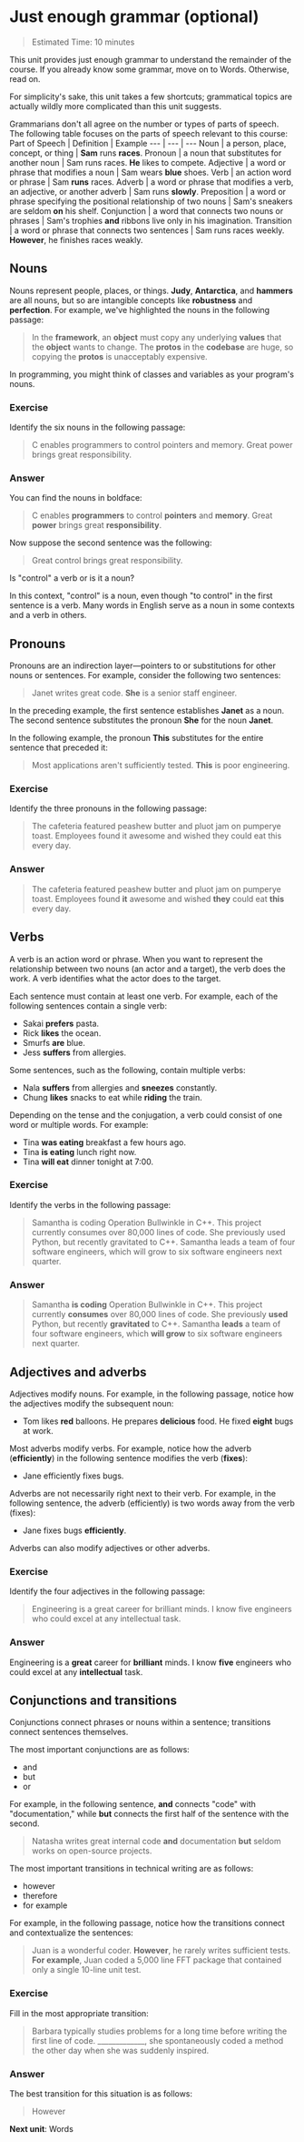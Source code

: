 <h1>Just enough grammar (optional)</h1>

>Estimated Time: 10 minutes

This unit provides just enough grammar to understand the remainder of the course. If you already know some grammar, move on to Words. Otherwise, read on.

For simplicity's sake, this unit takes a few shortcuts; grammatical topics are actually wildly more complicated than this unit suggests.

Grammarians don't all agree on the number or types of parts of speech. The following table focuses on the parts of speech relevant to this course:
Part of Speech | Definition | Example
--- | --- | ---
Noun | a person, place, concept, or thing | **Sam** runs **races**.
Pronoun | a noun that substitutes for another noun | Sam runs races. **He** likes to compete.
Adjective | a word or phrase that modifies a noun | Sam wears **blue** shoes.
Verb | an action word or phrase | Sam **runs** races.
Adverb | a word or phrase that modifies a verb, an adjective, or another adverb | Sam runs **slowly**.
Preposition | a word or phrase specifying the positional relationship of two nouns | Sam's sneakers are seldom **on** his shelf.
Conjunction | a word that connects two nouns or phrases | Sam's trophies **and** ribbons live only in his imagination.
Transition | a word or phrase that connects two sentences | Sam runs races weekly. **However**, he finishes races weakly.

<h2>Nouns</h2>

Nouns represent people, places, or things. **Judy**, **Antarctica**, and **hammers** are all nouns, but so are intangible concepts like **robustness** and **perfection**. For example, we've highlighted the nouns in the following passage:

>In the **framework**, an **object** must copy any underlying **values** that the **object** wants to change. The **protos** in the **codebase** are huge, so copying the **protos** is unacceptably expensive.

In programming, you might think of classes and variables as your program's nouns.

<h3>Exercise</h3>

Identify the six nouns in the following passage:

>C enables programmers to control pointers and memory. Great power brings great responsibility.

<h3>Аnswer</h3>

You can find the nouns in boldface:

>C enables **programmers** to control **pointers** and **memory**. Great **power** brings great **responsibility**.

Now suppose the second sentence was the following:

>Great control brings great responsibility.

Is "control" a verb or is it a noun?

In this context, "control" is a noun, even though "to control" in the first sentence is a verb. Many words in English serve as a noun in some contexts and a verb in others.

<h2>Pronouns</h2>

Pronouns are an indirection layer—pointers to or substitutions for other nouns or sentences. For example, consider the following two sentences:

>Janet writes great code. **She** is a senior staff engineer.

In the preceding example, the first sentence establishes **Janet** as a noun. The second sentence substitutes the pronoun **She** for the noun **Janet**.

In the following example, the pronoun **This** substitutes for the entire sentence that preceded it:

>Most applications aren't sufficiently tested. **This** is poor engineering.

<h3>Exercise</h3>

Identify the three pronouns in the following passage:

>The cafeteria featured peashew butter and pluot jam on pumperye toast. Employees found it awesome and wished they could eat this every day.

<h3>Аnswer</h3>

>The cafeteria featured peashew butter and pluot jam on pumperye toast. Employees found **it** awesome and wished **they** could eat **this** every day.

<h2>Verbs</h2>

A verb is an action word or phrase. When you want to represent the relationship between two nouns (an actor and a target), the verb does the work. A verb identifies what the actor does to the target.

Each sentence must contain at least one verb. For example, each of the following sentences contain a single verb:

* Sakai **prefers** pasta.
* Rick **likes** the ocean.
* Smurfs **are** blue.
* Jess **suffers** from allergies.

Some sentences, such as the following, contain multiple verbs:

* Nala **suffers** from allergies and **sneezes** constantly.
* Chung **likes** snacks to eat while **riding** the train.

Depending on the tense and the conjugation, a verb could consist of one word or multiple words. For example:

* Tina **was eating** breakfast a few hours ago.
* Tina **is eating** lunch right now.
* Tina **will eat** dinner tonight at 7:00.

<h3>Exercise</h3>

Identify the verbs in the following passage:

>Samantha is coding Operation Bullwinkle in C++. This project currently consumes over 80,000 lines of code. She previously used Python, but recently gravitated to C++. Samantha leads a team of four software engineers, which will grow to six software engineers next quarter.

<h3>Аnswer</h3>

>Samantha **is coding** Operation Bullwinkle in C++. This project currently **consumes** over 80,000 lines of code. She previously **used** Python, but recently **gravitated** to C++. Samantha **leads** a team of four software engineers, which **will grow** to six software engineers next quarter.

<h2>Adjectives and adverbs</h2>

Adjectives modify nouns. For example, in the following passage, notice how the adjectives modify the subsequent noun:

* Tom likes **red** balloons. He prepares **delicious** food. He fixed **eight** bugs at work.

Most adverbs modify verbs. For example, notice how the adverb (**efficiently**) in the following sentence modifies the verb (**fixes**):

* Jane efficiently fixes bugs.

Adverbs are not necessarily right next to their verb. For example, in the following sentence, the adverb (efficiently) is two words away from the verb (fixes):

* Jane fixes bugs **efficiently**.

Adverbs can also modify adjectives or other adverbs.

<h3>Exercise</h3>

Identify the four adjectives in the following passage:

>Engineering is a great career for brilliant minds. I know five engineers who could excel at any intellectual task.

<h3>Аnswer</h3>

Engineering is a **great** career for **brilliant** minds. I know **five** engineers who could excel at any **intellectual** task.

<h2>Conjunctions and transitions</h2>

Conjunctions connect phrases or nouns within a sentence; transitions connect sentences themselves.

The most important conjunctions are as follows:

* and
* but
* or

For example, in the following sentence, **and** connects "code" with "documentation," while **but** connects the first half of the sentence with the second.

>Natasha writes great internal code **and** documentation **but** seldom works on open-source projects.

The most important transitions in technical writing are as follows:

* however
* therefore
* for example

For example, in the following passage, notice how the transitions connect and contextualize the sentences:

> Juan is a wonderful coder. **However**, he rarely writes sufficient tests. **For example**, Juan coded a 5,000 line FFT package that contained only a single 10-line unit test.

<h3>Exercise</h3>
Fill in the most appropriate transition:

>Barbara typically studies problems for a long time before writing the first line of code. _____________, she spontaneously coded a method the other day when she was suddenly inspired.

<h3>Аnswer</h3>

The best transition for this situation is as follows:

>However


**Next unit**: Words
